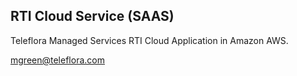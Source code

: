 RTI Cloud Service (SAAS)
------------------------

Teleflora Managed Services RTI Cloud Application in Amazon AWS.

mgreen@teleflora.com
